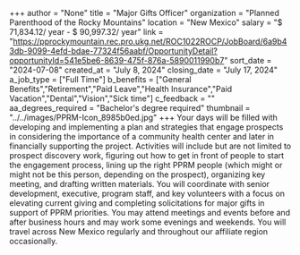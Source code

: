 +++
author = "None"
title = "Major Gifts Officer"
organization = "Planned Parenthood of the Rocky Mountains"
location = "New Mexico"
salary = "$ 71,834.12/ year -  $ 90,997.32/ year"
link = "https://pprockymountain.rec.pro.ukg.net/ROC1022ROCP/JobBoard/6a9b43db-9099-4efd-bdae-77324f56aabf/OpportunityDetail?opportunityId=541e5be6-8639-475f-876a-5890011990b7"
sort_date = "2024-07-08"
created_at = "July 8, 2024"
closing_date = "July 17, 2024"
a_job_type = ["Full Time"]
b_benefits = ["General Benefits","Retirement","Paid Leave","Health Insurance","Paid Vacation","Dental","Vision","Sick time"]
c_feedback = ""
aa_degrees_required = "Bachelor's degree required"
thumbnail = "../../images/PPRM-Icon_8985b0ed.jpg"
+++
Your days will be filled with developing and implementing a plan and strategies that engage prospects in considering the importance of a community health center and later in financially supporting the project. Activities will include but are not limited to prospect discovery work, figuring out how to get in front of people to start the engagement process, lining up the right PPRM people (which might or might not be this person, depending on the prospect), organizing key meeting, and drafting written materials. You will coordinate with senior development, executive, program staff, and key volunteers with a focus on elevating current giving and completing solicitations for major gifts in support of PPRM priorities.  You may attend meetings and events before and after business hours and may work some evenings and weekends. You will travel across New Mexico regularly and throughout our affiliate region occasionally.